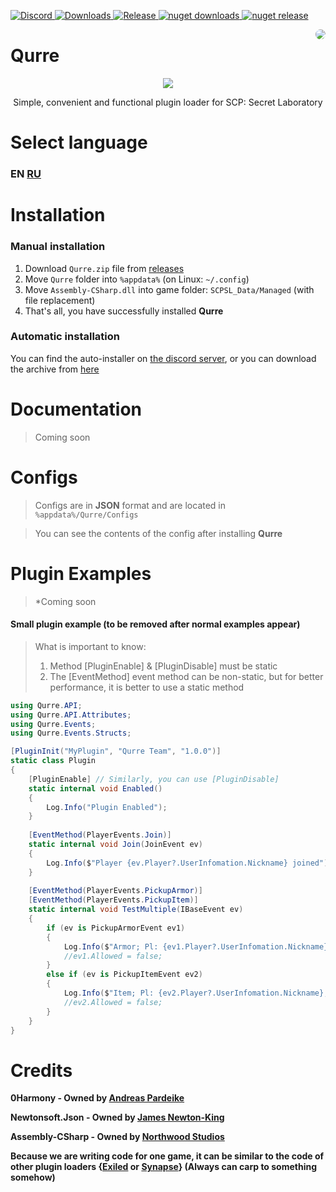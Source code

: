 <p>
   <a href="https://discord.gg/zGUqfJQebn" alt="Discord">
      <img src="https://discord.com/api/guilds/779412392651653130/embed.png" alt="Discord"/>
   </a>
   <a href="https://github.com/Qurre-sl/Qurre/releases" alt="Downloads">
      <img src="https://img.shields.io/github/downloads/Qurre-sl/Qurre/total?color=%2300b813&style=plastic" alt="Downloads"/>
   </a>
   <a href="https://github.com/Qurre-sl/Qurre/releases" alt="Release">
      <img src="https://img.shields.io/github/v/release/Qurre-sl/Qurre.svg?style=plastic" alt="Release"/>
   </a>
   <a href="https://www.nuget.org/packages/Qurre" alt="nuget downloads">
      <img src="https://img.shields.io/nuget/dt/Qurre?label=nuget%20downloads&style=plastic" alt="nuget downloads"/>
   </a>
   <a href="https://www.nuget.org/packages/Qurre" alt="nuget release">
      <img src="https://img.shields.io/nuget/vpre/Qurre?style=plastic" alt="nuget release"/>
   </a>
</p>
<a href="https://discord.gg/zGUqfJQebn" alt="Discord">
<img src="https://cdn.scpsl.store/qurre/img/qurreLogo200x200-cyrcle.png" align="right" style="border-radius: 50%;" />
</a>

# Qurre
<p align="center">
<img src="https://readme-typing-svg.herokuapp.com/?font=Fira+Code&pause=1000&color=3FF781&center=true&vCenter=true&width=435&lines=Simplicity.;Convenience.;Functionality.">
</p>
<p align="center">
Simple, convenient and functional plugin loader for SCP: Secret Laboratory
</p>

# Select language
### EN [RU](https://github.com/Qurre-sl/Qurre/blob/main/README-RU.md)

# Installation
### Manual installation
1. Download `Qurre.zip` file from [releases](https://github.com/Qurre-sl/Qurre/releases/latest)
2. Move `Qurre` folder into `%appdata%` (on Linux: `~/.config`)
3. Move `Assembly-CSharp.dll` into game folder: `SCPSL_Data/Managed` (with file replacement)
4. That's all, you have successfully installed **Qurre**
### Automatic installation
You can find the auto-installer on [the discord server](https://discord.gg/qXBZUCaDBR), or you can download the archive from [here](https://cdn.scpsl.store/qurre/modules/Qurre-Installer.zip)

# Documentation
> Coming soon

# Configs
> Configs are in **JSON** format and are located in `%appdata%/Qurre/Configs`

> You can see the contents of the config after installing **Qurre**

# Plugin Examples
> *Coming soon

#### Small plugin example (to be removed after normal examples appear)
> What is important to know:
> 1. Method [PluginEnable] & [PluginDisable] must be static
> 2. The [EventMethod] event method can be non-static, but for better performance, it is better to use a static method
```cs
using Qurre.API;
using Qurre.API.Attributes;
using Qurre.Events;
using Qurre.Events.Structs;

[PluginInit("MyPlugin", "Qurre Team", "1.0.0")]
static class Plugin
{
    [PluginEnable] // Similarly, you can use [PluginDisable]
    static internal void Enabled()
    {
        Log.Info("Plugin Enabled");
    }
    
    [EventMethod(PlayerEvents.Join)]
    static internal void Join(JoinEvent ev)
    {
        Log.Info($"Player {ev.Player?.UserInfomation.Nickname} joined");
    }
    
    [EventMethod(PlayerEvents.PickupArmor)]
    [EventMethod(PlayerEvents.PickupItem)]
    static internal void TestMultiple(IBaseEvent ev)
    {
        if (ev is PickupArmorEvent ev1)
        {
            Log.Info($"Armor; Pl: {ev1.Player?.UserInfomation.Nickname}; Item: {ev1.Pickup?.Serial}");
            //ev1.Allowed = false;
        }
        else if (ev is PickupItemEvent ev2)
        {
            Log.Info($"Item; Pl: {ev2.Player?.UserInfomation.Nickname}; Item: {ev2.Pickup?.Serial}");
            //ev2.Allowed = false;
        }
    }
}
```

# Credits
**0Harmony - Owned by [Andreas Pardeike](https://github.com/pardeike)**

**Newtonsoft.Json - Owned by [James Newton-King](https://github.com/JamesNK)**

**Assembly-CSharp - Owned by [Northwood Studios](https://github.com/northwood-studios)**

**Because we are writing code for one game, it can be similar to the code of other plugin loaders {[Exiled](https://github.com/Exiled-Team/EXILED) or [Synapse](https://github.com/SynapseSL/Synapse)} (Always can carp to something somehow)**